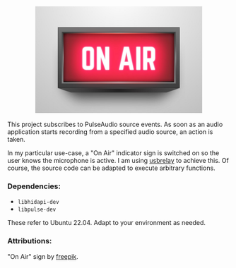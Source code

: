 <p align="center" width="100%">
    <img width="75%" src="on_air_sign.jpeg" alt="On Air Sign">
</p>

This project subscribes to PulseAudio source events. As soon as an audio application starts recording from a specified audio source, an action is taken. 

In my particular use-case, a "On Air" indicator sign is switched on so the user knows the microphone is active. I am using [usbrelay](https://github.com/darrylb123/usbrelay) to achieve this. Of course, the source code can be adapted to execute arbitrary functions.

### Dependencies:

* `libhidapi-dev`
* `libpulse-dev`

These refer to Ubuntu 22.04. Adapt to your environment as needed.

### Attributions:

"On Air" sign by [freepik](https://www.freepik.com/free-vector/realistic-red-air-sign_11187754.htm).
